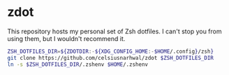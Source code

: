 # zdot

This repository hosts my personal set of Zsh dotfiles. I can't stop you
from using them, but I wouldn't recommend it.

```zsh
ZSH_DOTFILES_DIR=${ZDOTDIR:-${XDG_CONFIG_HOME:-$HOME/.config}/zsh}
git clone https://github.com/celsiusnarhwal/zdot $ZSH_DOTFILES_DIR
ln -s $ZSH_DOTFILES_DIR/.zshenv $HOME/.zshenv
```
